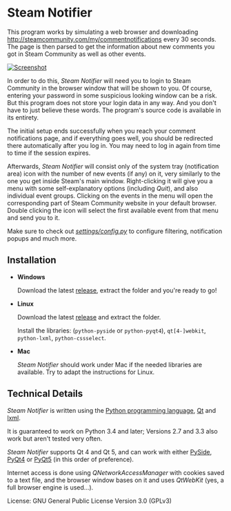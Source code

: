 # Steam Notifier

This program works by simulating a web browser and downloading http://steamcommunity.com/my/commentnotifications every 30 seconds. The page is then parsed to get the information about new comments you got in Steam Community as well as other events.

[![Screenshot](http://i.imgur.com/T5Q9XEB.png)](http://imgur.com/a/nI9hs)

In order to do this, *Steam Notifier* will need you to login to Steam Community in the browser window that will be shown to you. Of course, entering your password in some suspicious looking window can be a risk. But this program does not store your login data in any way. And you don't have to just believe these words. The program's source code is available in its entirety.

The initial setup ends successfully when you reach your comment notifications page, and if everything goes well, you should be redirected there automatically after you log in. You may need to log in again from time to time if the session expires.

Afterwards, *Steam Notifier* will consist only of the system tray (notification area) icon with the number of new events (if any) on it, very similarly to the one you get inside Steam's main window. Right-clicking it will give you a menu with some self-explanatory options (including *Quit*), and also individual event groups. Clicking on the events in the menu will open the corresponding part of Steam Community website in your default browser. Double clicking the icon will select the first available event from that menu and send you to it.

Make sure to check out *[settings/config.py](settings/config.py)* to configure filtering, notification popups and much more.


## Installation

- **Windows**

  Download the latest [release](https://github.com/BlaXpirit/steam-notifier/releases), extract the folder and you're ready to go!

- **Linux**

  Download the latest [release](https://github.com/BlaXpirit/steam-notifier/tags) and extract the folder.

  Install the libraries: (`python-pyside` or `python-pyqt4`), `qt[4-]webkit`, `python-lxml`, `python-cssselect`.
  
- **Mac**
  
  *Steam Notifier* should work under Mac if the needed libraries are available. Try to adapt the instructions for Linux.


## Technical Details

*Steam Notifier* is written using the [Python programming language](http://python.org/), [Qt](http://qt-project.org/) and [lxml](http://lxml.de/).

It is guaranteed to work on Python 3.4 and later; Versions 2.7 and 3.3 also work but aren't tested very often.

*Steam Notifier* supports Qt 4 and Qt 5, and can work with either [PySide](http://pyside.org/), [PyQt4](http://www.riverbankcomputing.co.uk/software/pyqt/download) or [PyQt5](http://www.riverbankcomputing.co.uk/software/pyqt/download5) (in this order of preference).

Internet access is done using *QNetworkAccessManager* with cookies saved to a text file, and the browser window bases on it and uses *QtWebKit* (yes, a full browser engine is used...).

License: GNU General Public License Version 3.0 (GPLv3)
